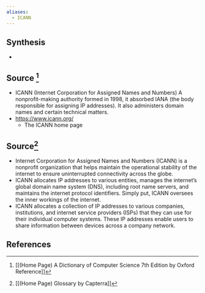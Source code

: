 ```yaml
---
aliases:
  - ICANN
---
```

## Synthesis
- 
## Source [^1]
- ICANN (Internet Corporation for Assigned Names and Numbers) A nonprofit-making authority formed in 1998, it absorbed IANA (the body responsible for assigning IP addresses). It also administers domain names and certain technical matters.
- https://www.icann.org/
	- The ICANN home page

## Source[^2]
- Internet Corporation for Assigned Names and Numbers (ICANN) is a nonprofit organization that helps maintain the operational stability of the internet to ensure uninterrupted connectivity across the globe.
- ICANN allocates IP addresses to various entities, manages the internet’s global domain name system (DNS), including root name servers, and maintains the internet protocol identifiers. Simply put, ICANN oversees the inner workings of the internet.
- ICANN allocates a collection of IP addresses to various companies, institutions, and internet service providers (ISPs) that they can use for their individual computer systems. These IP addresses enable users to share information between devices across a company network.
## References

[^1]: [[(Home Page) A Dictionary of Computer Science 7th Edition by Oxford Reference]]
[^2]: [[(Home Page) Glossary by Capterra]]
